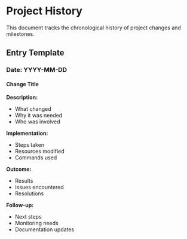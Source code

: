 # Project History

This document tracks the chronological history of project changes and milestones.

## Entry Template

### Date: YYYY-MM-DD
#### Change Title

**Description:**
- What changed
- Why it was needed
- Who was involved

**Implementation:**
- Steps taken
- Resources modified
- Commands used

**Outcome:**
- Results
- Issues encountered
- Resolutions

**Follow-up:**
- Next steps
- Monitoring needs
- Documentation updates
